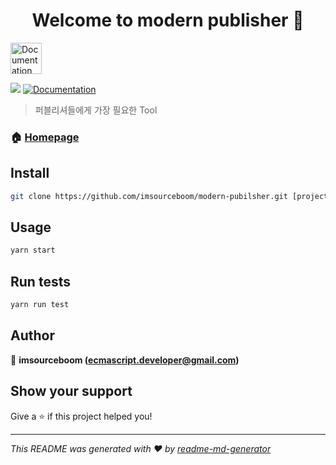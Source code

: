 <h1 align="center">Welcome to modern publisher 👋</h1>
<img alt="Documentation" src="https://upload.wikimedia.org/wikipedia/commons/thumb/7/72/Gulp.js_Logo.svg/463px-Gulp.js_Logo.svg.png" target="_blank" style="width: 50px; height: 50px; object-fit:contain; "/>
<p>
  <img src="https://img.shields.io/badge/version-1.1.5-blue.svg?cacheSeconds=2592000" />
  <a href="https://github.com/imsourceboom/modern-pubilsher/blob/master/README.md">
    <img alt="Documentation" src="https://img.shields.io/badge/documentation-yes-brightgreen.svg" target="_blank" />
  </a>
</p>

> 퍼블리셔들에게 가장 필요한 Tool

### 🏠 [Homepage](modern-pulisher.ga)

## Install

```sh
git clone https://github.com/imsourceboom/modern-pubilsher.git [project name]
```

## Usage

```sh
yarn start
```

## Run tests

```sh
yarn run test
```

## Author

👤 **imsourceboom (ecmascript.developer@gmail.com)**

## Show your support

Give a ⭐️ if this project helped you!

---

_This README was generated with ❤️ by [readme-md-generator](https://github.com/kefranabg/readme-md-generator)_
